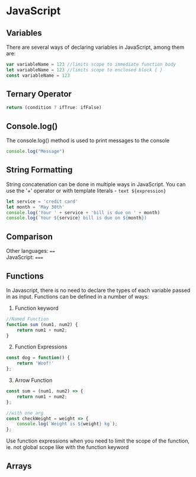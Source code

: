 # JavaScript

## Variables
There are several ways of declaring variables in JavaScript, among them are:   
```js
var variableName = 123 //limits scope to immediate function body
let variableName = 123 //limits scope to enclosed block { }
const variableName = 123  
```

 

## Ternary Operator
```js
return (condition ? ifTrue: ifFalse)
```
## Console.log()
The console.log() method is used to print messages to the console

```js
console.log("Message")
```

## String Formatting
String concatenation can be done in multiple ways in JavaScript. You can use the '+' operator or with template literals - `text ${expression}`
```js
let service = 'credit card'
let month = 'May 30th'
console.log('Your ' + service + 'bill is due on ' + month)
console.log(`Your ${service} bill is due on ${month})

```

## Comparison
Other languages: `==`  
JavaScript: `===`

## Functions

In Javascript, there is no need to declare the types of each variable passed in as input. 
Functions can be defined in a number of ways:

1. Function keyword

```js
//Named Function
function sum (num1, num2) {
    return num1 + num2;
}
```

2. Function Expressions  
```js
const dog = function() {
    return 'Woof!'
};
```

3. Arrow Function
```js
const sum = (num1, num2) => {
    return num1 + num2;
};

//with one arg
const checkWeight = weight => {
    console.log(`Weight is ${weight} kg`);
};
```

Use function expressions when you need to limit the scope of the function, ie. not global scope like with the function keyword

## Arrays
